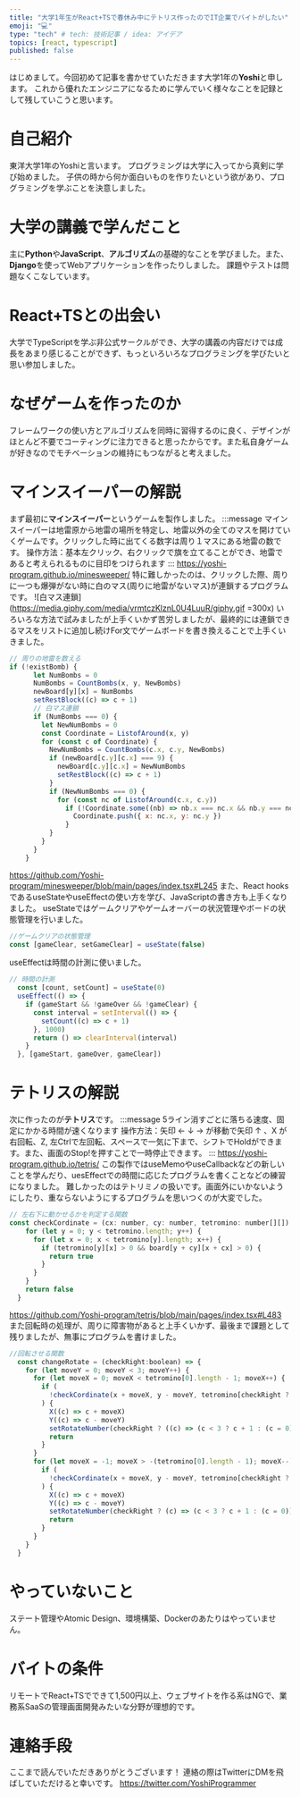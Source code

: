 ```yaml
---
title: "大学1年生がReact+TSで春休み中にテトリス作ったのでIT企業でバイトがしたい"
emoji: "💻"
type: "tech" # tech: 技術記事 / idea: アイデア
topics: [react, typescript]
published: false
---
```

はじめまして。今回初めて記事を書かせていただきます大学1年の**Yoshi**と申します。
これから優れたエンジニアになるために学んでいく様々なことを記録として残していこうと思います。

# 自己紹介
東洋大学1年のYoshiと言います。
プログラミングは大学に入ってから真剣に学び始めました。
子供の時から何か面白いものを作りたいという欲があり、プログラミングを学ぶことを決意しました。

# 大学の講義で学んだこと
主に**Python**や**JavaScript**、**アルゴリズム**の基礎的なことを学びました。また、**Django**を使ってWebアプリケーションを作ったりしました。
課題やテストは問題なくこなしています。

# React+TSとの出会い
大学でTypeScriptを学ぶ非公式サークルができ、大学の講義の内容だけでは成長をあまり感じることができず、もっといろいろなプログラミングを学びたいと思い参加しました。

# なぜゲームを作ったのか
フレームワークの使い方とアルゴリズムを同時に習得するのに良く、デザインがほとんど不要でコーティングに注力できると思ったからです。また私自身ゲームが好きなのでモチベーションの維持にもつながると考えました。

# マインスイーパーの解説
まず最初に**マインスイーパー**というゲームを製作しました。
:::message
マインスイーパーは地雷原から地雷の場所を特定し、地雷以外の全てのマスを開けていくゲームです。クリックした時に出てくる数字は周り１マスにある地雷の数です。
操作方法：基本左クリック、右クリックで旗を立てることができ、地雷であると考えられるものに目印をつけられます
:::
https://yoshi-program.github.io/minesweeper/
特に難しかったのは、クリックした際、周りに一つも爆弾がない時に白のマス(周りに地雷がないマス)が連鎖するプログラムです。
![白マス連鎖](https://media.giphy.com/media/vrmtczKlznL0U4LuuR/giphy.gif =300x)
いろいろな方法で試みましたが上手くいかず苦労しましたが、最終的には連鎖できるマスをリストに追加し続けFor文でゲームボードを書き換えることで上手くいきました。
```js
// 周りの地雷を数える
if (!existBomb) {
      let NumBombs = 0
      NumBombs = CountBombs(x, y, NewBombs)
      newBoard[y][x] = NumBombs
      setRestBlock((c) => c + 1)
      // 白マス連鎖
      if (NumBombs === 0) {
        let NewNumBombs = 0
        const Coordinate = ListofAround(x, y)
        for (const c of Coordinate) {
          NewNumBombs = CountBombs(c.x, c.y, NewBombs)
          if (newBoard[c.y][c.x] === 9) {
            newBoard[c.y][c.x] = NewNumBombs
            setRestBlock((c) => c + 1)
          }
          if (NewNumBombs === 0) {
            for (const nc of ListofAround(c.x, c.y))
              if (!Coordinate.some((nb) => nb.x === nc.x && nb.y === nc.y)) {
                Coordinate.push({ x: nc.x, y: nc.y })
              }
          }
        }
      }
    }
```
https://github.com/Yoshi-program/minesweeper/blob/main/pages/index.tsx#L245
また、React hooksであるuseStateやuseEffectの使い方を学び、JavaScriptの書き方も上手くなりました。
useStateではゲームクリアやゲームオーバーの状況管理やボードの状態管理を行いました。
```js
//ゲームクリアの状態管理
const [gameClear, setGameClear] = useState(false)
```
useEffectは時間の計測に使いました。
```js
// 時間の計測
  const [count, setCount] = useState(0)
  useEffect(() => {
    if (gameStart && !gameOver && !gameClear) {
      const interval = setInterval(() => {
        setCount((c) => c + 1)
      }, 1000)
      return () => clearInterval(interval)
    }
  }, [gameStart, gameOver, gameClear])
```

# テトリスの解説
次に作ったのが**テトリス**です。
:::message
5ライン消すごとに落ちる速度、固定にかかる時間が速くなります
操作方法：矢印 ← ↓ → が移動で矢印 ↑ 、X が右回転、Z, 左Ctrlで左回転、スペースで一気に下まで、シフトでHoldができます。また、画面のStop!を押すことで一時停止できます。
:::
https://yoshi-program.github.io/tetris/
この製作ではuseMemoやuseCallbackなどの新しいことを学んだり、uesEffectでの時間に応じたプログラムを書くことなどの練習になりました。
難しかったのはテトリミノの扱いです。画面外にいかないようにしたり、重ならないようにするプログラムを思いつくのが大変でした。
```js
// 左右下に動かせるかを判定する関数
const checkCordinate = (cx: number, cy: number, tetromino: number[][]) => {
    for (let y = 0; y < tetromino.length; y++) {
      for (let x = 0; x < tetromino[y].length; x++) {
        if (tetromino[y][x] > 0 && board[y + cy][x + cx] > 0) {
          return true
        }
      }
    }
    return false
  }
```
https://github.com/Yoshi-program/tetris/blob/main/pages/index.tsx#L483
また回転時の処理が、周りに障害物があると上手くいかず、最後まで課題として残りましたが、無事にプログラムを書けました。

```js
//回転させる関数
  const changeRotate = (checkRight:boolean) => {
    for (let moveY = 0; moveY < 3; moveY++) {
      for (let moveX = 0; moveX < tetromino[0].length - 1; moveX++) {
        if (
          !checkCordinate(x + moveX, y - moveY, tetromino[checkRight ? (rotateNumber < 3 ? rotateNumber + 1 : 0) : (rotateNumber > 0 ? rotateNumber - 1 : 3)])
        ) {
          X((c) => c + moveX)
          Y((c) => c - moveY)
          setRotateNumber(checkRight ? ((c) => (c < 3 ? c + 1 : (c = 0))) : ((c) => (c > 0 ? c - 1 : (c = 3))))
          return
        }
      }
      for (let moveX = -1; moveX > -(tetromino[0].length - 1); moveX--) {
        if (
          !checkCordinate(x + moveX, y - moveY, tetromino[checkRight ? (rotateNumber < 3 ? rotateNumber + 1 : 0) : (rotateNumber > 0 ? rotateNumber - 1 : 3)])
        ) {
          X((c) => c + moveX)
          Y((c) => c - moveY)
          setRotateNumber(checkRight ? (c) => (c < 3 ? c + 1 : (c = 0)) : ((c) => (c > 0 ? c - 1 : (c = 3))))
          return
        }
      }
    }
  }

```


# やっていないこと
ステート管理やAtomic Design、環境構築、Dockerのあたりはやっていません。

# バイトの条件
リモートでReact+TSでできて1,500円以上、ウェブサイトを作る系はNGで、業務系SaaSの管理画面開発みたいな分野が理想的です。

# 連絡手段
ここまで読んでいただきありがとうございます！
連絡の際はTwitterにDMを飛ばしていただけると幸いです。
https://twitter.com/YoshiProgrammer

